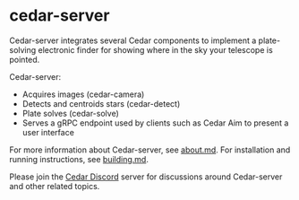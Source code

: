 # cedar-server

Cedar-server integrates several Cedar components to implement a plate-solving
electronic finder for showing where in the sky your telescope is pointed.

Cedar-server:
* Acquires images (cedar-camera)
* Detects and centroids stars (cedar-detect)
* Plate solves (cedar-solve)
* Serves a gRPC endpoint used by clients such as Cedar Aim to present
  a user interface

For more information about Cedar-server, see [about.md](about.md). For
installation and running instructions, see [building.md](building.md).

Please join the [Cedar Discord](<https://discord.gg/xbDrUyXP>) server
for discussions around Cedar-server and other related topics.

